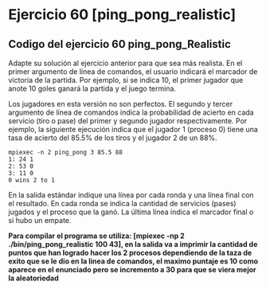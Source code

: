 # Ejercicio 60 [ping_pong_realistic]

## Codigo del ejercicio 60 ping_pong_Realistic


Adapte su solución al ejercicio anterior para que sea más realista. En el primer argumento de línea de comandos, el usuario indicará el marcador de victoria de la partida. Por ejemplo, si se indica 10, el primer jugador que anote 10 goles ganará la partida y el juego termina.

Los jugadores en esta versión no son perfectos. El segundo y tercer argumento de línea de comandos indica la probabilidad de acierto en cada servicio (tiro o pase) del primer y segundo jugador respectivamente. Por ejemplo, la siguiente ejecución indica que el jugador 1 (proceso 0) tiene una tasa de acierto del 85.5% de los tiros y el jugador 2 de un 88%.

    mpiexec -n 2 ping_pong 3 85.5 88
    1: 24 1
    2: 53 0
    3: 11 0
    0 wins 2 to 1

En la salida estándar indique una línea por cada ronda y una línea final con el resultado. En cada ronda se indica la cantidad de servicios (pases) jugados y el proceso que la ganó. La última línea indica el marcador final o si hubo un empate.

**Para compilar el programa se utiliza: [mpiexec -np 2 ./bin/ping_pong_realistic 100 43], en la salida va a imprimir la cantidad de puntos que han logrado hacer los 2 procesos dependiendo de la taza de exito que se le dio en la linea de comandos, el maximo puntaje es 10 como aparece en el enunciado pero se incremento a 30 para que se viera mejor la aleatoriedad**
